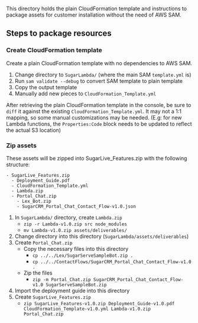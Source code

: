 This directory holds the plain CloudFormation template and instructions to package assets for customer installation without the need of AWS SAM.

## Steps to package resources

### Create CloudFormation template
Create a plain CloudFormation template with no dependencies to AWS SAM. 

1. Change directory to `SugarLambda/` (where the main SAM `template.yml` is)
2. Run `sam validate --debug` to convert SAM template to plain template
3. Copy the output template
4. Manually add new pieces to `CloudFormation_Template.yml`

After retrieving the plain CloudFormation template in the console, be sure to `diff` it against the existing `CloudFormation_Template.yml`. It may not a 1:1 mapping, so some manual customizations may be needed. (E.g: for new Lambda functions, the `Properties:Code` block needs to be updated to reflect the actual S3 location)

### Zip assets
These assets will be zipped into SugarLive_Features.zip with the following structure:

```
- SugarLive_Features.zip
  - Deployment_Guide.pdf
  - CloudFormation_Template.yml
  - Lambda.zip
  - Portal_Chat.zip
    - Lex_Bot.zip
    - SugarCRM_Portal_Chat_Contact_Flow-v1.0.json
```

1. In `SugarLambda/` directory, create `Lambda.zip`
    - `zip -r Lambda-v1.0.zip src node_modules`
    - `mv Lambda-v1.0.zip assets/deliverables/`
2. Change directory into this directory (`SugarLambda/assets/deliverables`)
3. Create `Portal_Chat.zip`
    - Copy the necessary files into this directory
      - `cp ../../Lex/SugarServeSampleBot.zip .`
      - `cp ../../ContactFlows/SugarCRM_Portal_Chat_Contact_Flow-v1.0 .`
    - Zip the files
      - `zip -m Portal_Chat.zip SugarCRM_Portal_Chat_Contact_Flow-v1.0 SugarServeSampleBot.zip`
4. Import the deployment guide into this directory
5. Create `SugarLive_Features.zip`
    - `zip SugarLive_Features-v1.0.zip Deployment_Guide-v1.0.pdf CloudFormation_Template-v1.0.yml Lambda-v1.0.zip Portal_Chat.zip`
